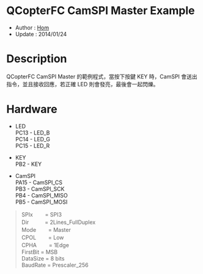 QCopterFC CamSPI Master Example
========
* Author : [Hom](https://github.com/Hom19910422)
* Update : 2014/01/24

Description
========
QCopterFC CamSPI Master 的範例程式，當按下按鍵 KEY 時，CamSPI 會送出指令，並且接收回應，若正確 LED 則會發亮，最後會一起閃爍。  

Hardware
========
* LED  
PC13 - LED_B  
PC14 - LED_G  
PC15 - LED_R  

* KEY  
PB2  - KEY  

* CamSPI  
PA15 - CamSPI_CS  
PB3  - CamSPI_SCK  
PB4  - CamSPI_MISO  
PB5  - CamSPI_MOSI  
> SPIx　　 = SPI3  
> Dir　　　= 2Lines_FullDuplex  
> Mode　　 = Master  
> CPOL　　 = Low  
> CPHA　　 = 1Edge  
> FirstBit = MSB  
> DataSize = 8 bits  
> BaudRate = Prescaler_256  
